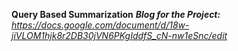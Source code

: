 **Query Based Summarization**
***Blog for the Project:***
*https://docs.google.com/document/d/18w-jiVLOM1hjk8r2DB30jVN6PKgIddfS_cN-nw1eSnc/edit*
